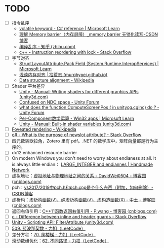 # TODO

- [ ] 指令乱序
    - [volatile keyword - C# reference | Microsoft Learn](https://learn.microsoft.com/en-us/dotnet/csharp/language-reference/keywords/volatile)
    - [理解 Memory barrier（内存屏障）_memory barrier 无锁化读写-CSDN博客](https://blog.csdn.net/zhangxiao93/article/details/42966279)
    - [编译乱序 - 知乎 (zhihu.com)](https://zhuanlan.zhihu.com/p/102370222)
    - [c++ - Instruction reordering with lock - Stack Overflow](https://stackoverflow.com/questions/39762802/instruction-reordering-with-lock)
- [ ] 字节对齐
    - [StructLayoutAttribute.Pack Field (System.Runtime.InteropServices) | Microsoft Learn](https://learn.microsoft.com/en-us/dotnet/api/system.runtime.interopservices.structlayoutattribute.pack?view=net-8.0)
    - [浅谈内存对齐 | 拾荒志 (murphypei.github.io)](https://murphypei.github.io/blog/2020/04/memory-align)
    - [Data structure alignment - Wikipedia](https://en.wikipedia.org/wiki/Data_structure_alignment)
- [ ] Shader 平台差异
    - [Unity - Manual: Writing shaders for different graphics APIs (unity3d.com)](https://docs.unity3d.com/Manual/SL-PlatformDifferences.html)
    - [Confused on NDC space - Unity Forum](https://forum.unity.com/threads/confused-on-ndc-space.1024414/)
    - [what does the function ComputeScreenPos ( in unitycg.cginc) do ? - Unity Forum](https://discussions.unity.com/t/what-does-the-function-computescreenpos-in-unitycg-cginc-do/565450)
    - [Per-Component数学运算 - Win32 apps | Microsoft Learn](https://learn.microsoft.com/zh-cn/windows/win32/direct3dhlsl/dx-graphics-hlsl-per-component-math#the-matrix-type)
    - [Unity - Manual: Built-in shader variables (unity3d.com)](https://docs.unity3d.com/Manual/SL-UnityShaderVariables.html)
- [ ] [Foveated rendering - Wikipedia](https://en.wikipedia.org/wiki/Foveated_rendering)
- [ ] [c# - What is the purpose of newslot attribute? - Stack Overflow](https://stackoverflow.com/questions/55532508/what-is-the-purpose-of-newslot-attribute)
- [ ] 四元数转欧拉角，Zotero 里有 pdf。.NET 的数学库中，矩阵向量都是行为主序的。
- [ ] dx12 enhanced resource barrier
- [ ] On modern Windows you don't need to worry about endianess at all. It is always little endian： [LARGE_INTEGER and endiannes | Handmade Network](https://hero.handmade.network/forums/code-discussion/t/354-large_integer_and_endiannes)
- [ ] 虚拟地址：[虚拟地址与物理地址之间的关系 - DavidWei0504 - 博客园 (cnblogs.com)](https://www.cnblogs.com/david-wei0810/p/5845546.html)
- [ ] pch：[vs2017/2019中pch.h和pch.cpp是个什么东西（附加，如何删除）-CSDN博客](https://blog.csdn.net/qq_41375318/article/details/111790303)
- [ ] 虚析构：[虚析构函数(√)、纯虚析构函数(√)、虚构造函数(X) - 中土 - 博客园 (cnblogs.com)](https://www.cnblogs.com/chio/archive/2007/09/10/888260.html)
- [ ] 返回右值引用：[C++11函数返回右值引用 - P.wang - 博客园 (cnblogs.com)](https://www.cnblogs.com/wangpei0522/p/4472548.html)
- [ ] [c - Difference between inline and header guards - Stack Overflow](https://stackoverflow.com/questions/65127721/difference-between-inline-and-header-guards)
- [ ] [Unity - Scripting API: FilterAttribute (unity3d.com)](https://docs.unity3d.com/ScriptReference/ShaderKeywordFilter.FilterAttribute.html)
- [ ] [509. 斐波那契数 - 力扣（LeetCode）](https://leetcode.cn/problems/fibonacci-number/solutions/545049/fei-bo-na-qi-shu-by-leetcode-solution-o4ze/?source=vscode)
- [ ] 差分方程：[70. 爬楼梯 - 力扣（LeetCode）](https://leetcode.cn/problems/climbing-stairs/solutions/286022/pa-lou-ti-by-leetcode-solution/?source=vscode)
- [ ] 滚动数组优化：[62. 不同路径 - 力扣（LeetCode）](https://leetcode.cn/problems/unique-paths/solutions/514311/bu-tong-lu-jing-by-leetcode-solution-hzjf/?source=vscode)
